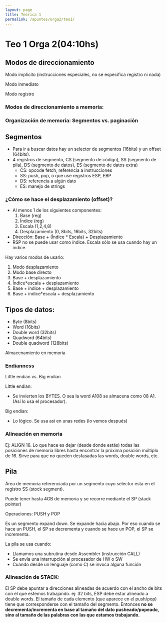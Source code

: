 ```yaml
---
layout: page
title: Teórica 1
permalink: /apuntes/orga2/teo1/
---
```


# Teo 1 Orga 2(04:10hs)

## Modos de direccionamiento

Modo implícito (instrucciones especiales, no se especifica registro ni nada)

Modo inmediato

Modo registro

### Modos de direccionamiento a memoria:

### Organización de memoria: Segmentos vs. paginación

## Segmentos

- Para ir a buscar datos hay un selector de segmentos (16bits) y un offset (64bits).
- 4 registros de segmento, CS (segmento de código), SS (segmento de pila), DS (segmento de datos), ES (segmento de datos extra)
    - CS: opcode fetch, referencia a instrucciones
    - SS: push, pop, o que use registros ESP, EBP
    - DS: referencia a algún dato
    - ES: manejo de strings

### ¿Cómo se hace el desplazamiento (offset)?

- Al menos 1 de los siguientes componentes:
    1. Base (reg)
    2. Índice (reg)
    3. Escala (1,2,4,8)
    4. Desplazamiento (0, 8bits, 16bits, 32bits)
- Dirección: Base + (Índice * Escala) + Desplazamiento
- RSP no se puede usar como índice. Escala sólo se usa cuando hay un índice.

Hay varios modos de usarlo:

1. Modo desplazamiento
2. Modo base directo
3. Base + desplazamiento
4. Índice*escala + desplazamiento
5. Base + índice + desplazamiento
6. Base + índice*escala + desplazamiento

## Tipos de datos:

- Byte (8bits)
- Word (16bits)
- Double word (32bits)
- Quadword (64bits)
- Double quadword (128bits)

Almacenamiento en memoria

### Endianness

Little endian vs. Big endian

Little endian:

- Se invierten los BYTES. O sea la word A108 se almacena como 08 A1. (Así lo usa el procesador).

Big endian:

- Lo lógico. Se usa así en unas redes (lo vemos después)

### Alineación en memoria

Ej: ALIGN 16. Lo que hace es dejar (desde donde estás) todas las posiciones de memoria libres hasta encontrar la próxima posición múltiplo de 16. Sirve para que no queden desfasadas las words, double words, etc.

## Pila

Área de memoria referenciada por un segmento cuyo selector esta en el registro SS (stock segment).

Puede tener hasta 4GB de memoria y se recorre mediante el SP (stack pointer)

Operaciones: PUSH y POP 

Es un segmento expand down. Se expande hacia abajo. Por eso cuando se hace un PUSH, el SP se decrementa y cuando se hace un POP, el SP se incrementa.

La pila se usa cuando:

- Llamamos una subrutina desde Assembler (instrucción CALL)
- Se envía una interrupción al procesador de HW o SW
- Cuando desde un lenguaje (como C) se invoca alguna función

### Alineación de STACK:

El SP debe apuntar a direcciones alineadas de acuerdo con el ancho de bits con el que estemos trabajando. ej: 32 bits, ESP debe estar alineado a double words.
El tamaño de cada elemento (que aparece en el push/pop) tiene que corresponderse con el tamaño del segmento. 
Entonces **no se decrementa/incrementa en base al tamaño del dato pusheado/popeado, sino al tamaño de las palabras con las que estamos trabajando.**